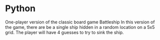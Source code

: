 Python
======
One-player version of the classic board game Battleship In this version of the game, there are be a single ship hidden in a random location on a 5x5 grid. The player will have 4 guesses to try to sink the ship.
